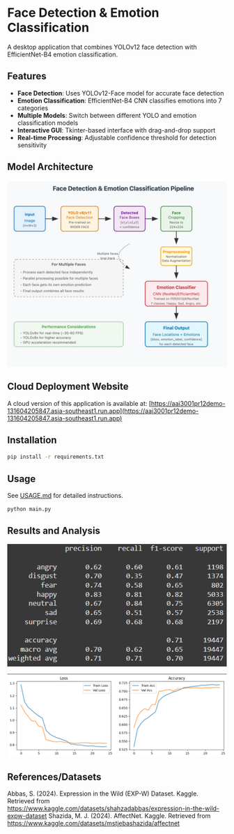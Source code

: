 # Face Detection & Emotion Classification

A desktop application that combines YOLOv12 face detection with EfficientNet-B4 emotion classification.

## Features

- **Face Detection**: Uses YOLOv12-Face model for accurate face detection
- **Emotion Classification**: EfficientNet-B4 CNN classifies emotions into 7 categories
- **Multiple Models**: Switch between different YOLO and emotion classification models
- **Interactive GUI**: Tkinter-based interface with drag-and-drop support
- **Real-time Processing**: Adjustable confidence threshold for detection sensitivity

## Model Architecture
![Model Architecture](asset/model_arch.jpg)

## Cloud Deployment Website
A cloud version of this application is available at: [https://aai3001pr12demo-131604205847.asia-southeast1.run.app](https://aai3001pr12demo-131604205847.asia-southeast1.run.app)

## Installation

```bash
pip install -r requirements.txt
```

## Usage

See [USAGE.md](USAGE.md) for detailed instructions.

```bash
python main.py
```

## Results and Analysis
![F1-Scores](asset/f1-score.png)

![training_curve](asset/training.png)

## References/Datasets
Abbas, S. (2024). Expression in the Wild (EXP-W) Dataset. Kaggle. Retrieved from https://www.kaggle.com/datasets/shahzadabbas/expression-in-the-wild-expw-dataset
Shazida, M. J. (2024). AffectNet. Kaggle. Retrieved from https://www.kaggle.com/datasets/mstjebashazida/affectnet

